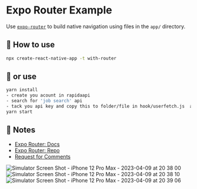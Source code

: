 # Expo Router Example

Use [`expo-router`](https://expo.github.io/router) to build native navigation using files in the `app/` directory.

## 🚀 How to use

```sh
npx create-react-native-app -t with-router
```
## 🚀 or use
```sh
yarn install
- create you acount in rapidaapi
- search for 'job search' api
- tack you api key and copy this to folder/file in hook/userfetch.js  and app/search/[id].js)
yarn start

```

## 📝 Notes

- [Expo Router: Docs](https://expo.github.io/router)
- [Expo Router: Repo](https://github.com/expo/router)
- [Request for Comments](https://github.com/expo/router/discussions/1)

![Simulator Screen Shot - iPhone 12 Pro Max - 2023-04-09 at 20 38 00](https://user-images.githubusercontent.com/54918856/230793157-ca19ea57-5e93-4502-b103-4c89014f3749.png)
![Simulator Screen Shot - iPhone 12 Pro Max - 2023-04-09 at 20 38 10](https://user-images.githubusercontent.com/54918856/230793171-b4d8b576-5873-401f-a581-cad049611999.png)
![Simulator Screen Shot - iPhone 12 Pro Max - 2023-04-09 at 20 39 06](https://user-images.githubusercontent.com/54918856/230793180-7f94e11b-61d7-40ea-8ffa-0dd055007811.png)
